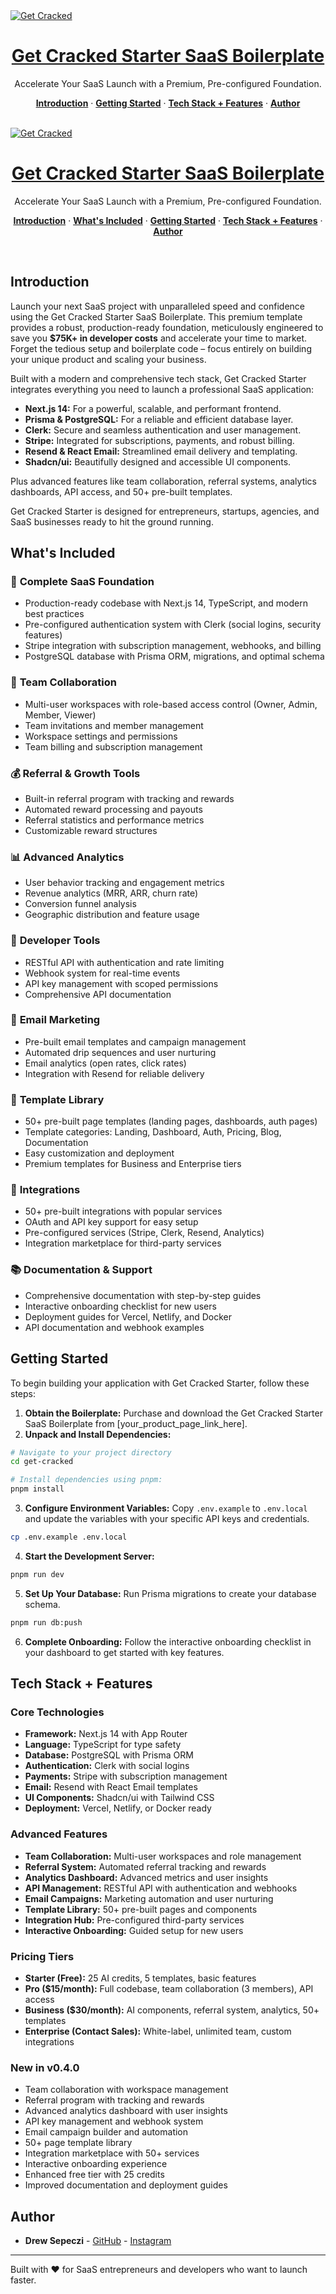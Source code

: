 <a href="https://next-saas-stripe-starter.vercel.app">
  <img alt="Get Cracked" src="public/_static/og.jpg">
  <h1 align="center">Get Cracked Starter SaaS Boilerplate</h1>
</a>

<p align="center">
  Accelerate Your SaaS Launch with a Premium, Pre-configured Foundation.
</p>

<p align="center">
  <a href="#introduction"><strong>Introduction</strong></a> ·
  <a href="#getting-started"><strong>Getting Started</strong></a> ·
  <a href="#tech-stack--features"><strong>Tech Stack + Features</strong></a> ·
  <a href="#author"><strong>Author</strong></a>
</p>
<br/>

<a href="https://next-saas-stripe-starter.vercel.app">
  <img alt="Get Cracked" src="public/_static/og.jpg">
  <h1 align="center">Get Cracked Starter SaaS Boilerplate</h1>
</a>

<p align="center">
  Accelerate Your SaaS Launch with a Premium, Pre-configured Foundation.
</p>

<p align="center">
  <a href="#introduction"><strong>Introduction</strong></a> ·
  <a href="#whats-included"><strong>What's Included</strong></a> ·
  <a href="#getting-started"><strong>Getting Started</strong></a> ·
  <a href="#tech-stack--features"><strong>Tech Stack + Features</strong></a> ·
  <a href="#author"><strong>Author</strong></a>
</p>
<br/>

## Introduction

Launch your next SaaS project with unparalleled speed and confidence using the Get Cracked Starter SaaS Boilerplate. This premium template provides a robust, production-ready foundation, meticulously engineered to save you **$75K+ in developer costs** and accelerate your time to market. Forget the tedious setup and boilerplate code – focus entirely on building your unique product and scaling your business.

Built with a modern and comprehensive tech stack, Get Cracked Starter integrates everything you need to launch a professional SaaS application:

- **Next.js 14:** For a powerful, scalable, and performant frontend.
- **Prisma & PostgreSQL:** For a reliable and efficient database layer.
- **Clerk:** Secure and seamless authentication and user management.
- **Stripe:** Integrated for subscriptions, payments, and robust billing.
- **Resend & React Email:** Streamlined email delivery and templating.
- **Shadcn/ui:** Beautifully designed and accessible UI components.

Plus advanced features like team collaboration, referral systems, analytics dashboards, API access, and 50+ pre-built templates.

Get Cracked Starter is designed for entrepreneurs, startups, agencies, and SaaS businesses ready to hit the ground running.

## What's Included

### 🚀 **Complete SaaS Foundation**
- Production-ready codebase with Next.js 14, TypeScript, and modern best practices
- Pre-configured authentication system with Clerk (social logins, security features)
- Stripe integration with subscription management, webhooks, and billing
- PostgreSQL database with Prisma ORM, migrations, and optimal schema

### 👥 **Team Collaboration**
- Multi-user workspaces with role-based access control (Owner, Admin, Member, Viewer)
- Team invitations and member management
- Workspace settings and permissions
- Team billing and subscription management

### 💰 **Referral & Growth Tools**
- Built-in referral program with tracking and rewards
- Automated reward processing and payouts
- Referral statistics and performance metrics
- Customizable reward structures

### 📊 **Advanced Analytics**
- User behavior tracking and engagement metrics
- Revenue analytics (MRR, ARR, churn rate)
- Conversion funnel analysis
- Geographic distribution and feature usage

### 🔧 **Developer Tools**
- RESTful API with authentication and rate limiting
- Webhook system for real-time events
- API key management with scoped permissions
- Comprehensive API documentation

### 📧 **Email Marketing**
- Pre-built email templates and campaign management
- Automated drip sequences and user nurturing
- Email analytics (open rates, click rates)
- Integration with Resend for reliable delivery

### 🎨 **Template Library**
- 50+ pre-built page templates (landing pages, dashboards, auth pages)
- Template categories: Landing, Dashboard, Auth, Pricing, Blog, Documentation
- Easy customization and deployment
- Premium templates for Business and Enterprise tiers

### 🔌 **Integrations**
- 50+ pre-built integrations with popular services
- OAuth and API key support for easy setup
- Pre-configured services (Stripe, Clerk, Resend, Analytics)
- Integration marketplace for third-party services

### 📚 **Documentation & Support**
- Comprehensive documentation with step-by-step guides
- Interactive onboarding checklist for new users
- Deployment guides for Vercel, Netlify, and Docker
- API documentation and webhook examples

## Getting Started

To begin building your application with Get Cracked Starter, follow these steps:

1.  **Obtain the Boilerplate:** Purchase and download the Get Cracked Starter SaaS Boilerplate from [your_product_page_link_here].
2.  **Unpack and Install Dependencies:**

```bash
# Navigate to your project directory
cd get-cracked

# Install dependencies using pnpm:
pnpm install
```

3.  **Configure Environment Variables:** Copy `.env.example` to `.env.local` and update the variables with your specific API keys and credentials.

```sh
cp .env.example .env.local
```

4.  **Start the Development Server:**

```sh
pnpm run dev
```

5.  **Set Up Your Database:** Run Prisma migrations to create your database schema.

```sh
pnpm run db:push
```

6.  **Complete Onboarding:** Follow the interactive onboarding checklist in your dashboard to get started with key features.

## Tech Stack + Features

### **Core Technologies**
- **Framework:** Next.js 14 with App Router
- **Language:** TypeScript for type safety
- **Database:** PostgreSQL with Prisma ORM
- **Authentication:** Clerk with social logins
- **Payments:** Stripe with subscription management
- **Email:** Resend with React Email templates
- **UI Components:** Shadcn/ui with Tailwind CSS
- **Deployment:** Vercel, Netlify, or Docker ready

### **Advanced Features**
- **Team Collaboration:** Multi-user workspaces and role management
- **Referral System:** Automated referral tracking and rewards
- **Analytics Dashboard:** Advanced metrics and user insights
- **API Management:** RESTful API with authentication and webhooks
- **Email Campaigns:** Marketing automation and user nurturing
- **Template Library:** 50+ pre-built pages and components
- **Integration Hub:** Pre-configured third-party services
- **Interactive Onboarding:** Guided setup for new users

### **Pricing Tiers**
- **Starter (Free):** 25 AI credits, 5 templates, basic features
- **Pro ($15/month):** Full codebase, team collaboration (3 members), API access
- **Business ($30/month):** AI components, referral system, analytics, 50+ templates
- **Enterprise (Contact Sales):** White-label, unlimited team, custom integrations

### **New in v0.4.0**
- Team collaboration with workspace management
- Referral program with tracking and rewards
- Advanced analytics dashboard with user insights
- API key management and webhook system
- Email campaign builder and automation
- 50+ page template library
- Integration marketplace with 50+ services
- Interactive onboarding experience
- Enhanced free tier with 25 credits
- Improved documentation and deployment guides

## Author

- **Drew Sepeczi** - [GitHub](https://github.com/drewsephski) - [Instagram](https://instagram.com/drew.sepeczi)

---

Built with ❤️ for SaaS entrepreneurs and developers who want to launch faster.
